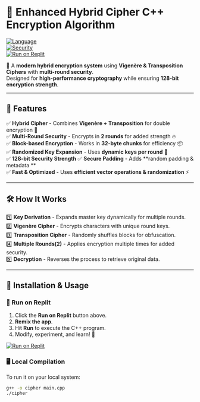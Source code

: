 # 🔐 Enhanced Hybrid Cipher C++ Encryption Algorithm

[![Language](https://img.shields.io/badge/Language-C++-blue.svg)](https://isocpp.org/)  
[![Security](https://img.shields.io/badge/Security-128--bit-green)]()  
[![Run on Replit](https://replit.com/badge/github/kushagrsharma15/kkk)](https://replit.com/@kushagrsharma15/kkk#main.cpp)  

🚀 A **modern hybrid encryption system** using **Vigenère & Transposition Ciphers** with **multi-round security**.  
Designed for **high-performance cryptography** while ensuring **128-bit encryption strength**.  

---

## 🌟 Features  

✅ **Hybrid Cipher** - Combines **Vigenère + Transposition** for double encryption 🔄  
✅ **Multi-Round Security** - Encrypts in **2 rounds** for added strength 🔥  
✅ **Block-based Encryption** - Works in **32-byte chunks** for efficiency 📦  
✅ **Randomized Key Expansion** - Uses **dynamic keys per round** 🎲  
✅ **128-bit Security Strength** 
✅ **Secure Padding** - Adds **random padding & metadata **   
✅ **Fast & Optimized** - Uses **efficient vector operations & randomization** ⚡  

---

## 🛠 How It Works  

1️⃣ **Key Derivation** - Expands master key dynamically for multiple rounds.  
2️⃣ **Vigenère Cipher** - Encrypts characters with unique round keys.  
3️⃣ **Transposition Cipher** - Randomly shuffles blocks for obfuscation.  
4️⃣ **Multiple Rounds(2)** - Applies encryption multiple times for added security.  
5️⃣ **Decryption** - Reverses the process to retrieve original data.  

---


## 📌 Installation & Usage  

### 🔹 Run on Replit   
1. Click the **Run on Replit** button above.  
2. **Remix the app**.  
3. Hit **Run** to execute the C++ program.  
4. Modify, experiment, and learn! 🎯  

[![Run on Replit](https://replit.com/badge/github/kushagrsharma15/kkk)](https://replit.com/@kushagrsharma15/kkk#main.cpp)  

### 🖥️ Local Compilation  
To run it on your local system:  
```bash
g++ -o cipher main.cpp
./cipher
